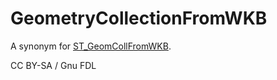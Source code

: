 
# GeometryCollectionFromWKB

A synonym for [ST_GeomCollFromWKB](st_geomcollfromwkb.md).


CC BY-SA / Gnu FDL

